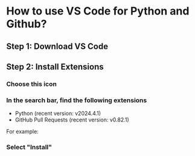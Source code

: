 # How to use VS Code for Python and Github?
## Step 1: Download VS Code
## Step 2: Install Extensions
### Choose this icon

### In the search bar, find the following extensions
- Python (recent version: v2024.4.1)
- GitHub Pull Requests (recent version: v0.82.1)
  
For example:


### Select "Install"
